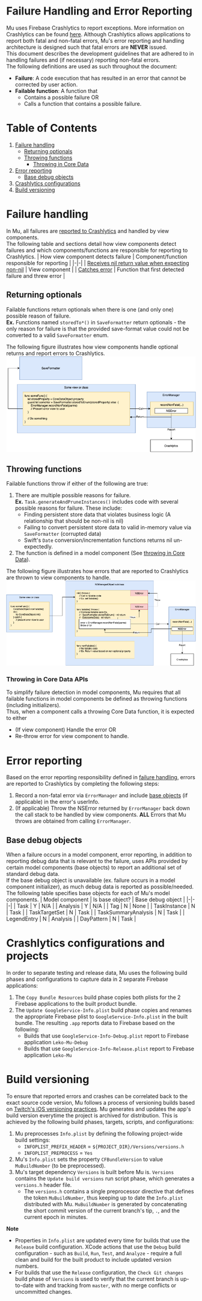 # Failure Handling and Error Reporting
Mu uses Firebase Crashlytics to report exceptions. More information on Crashlytics can be found [here](https://firebase.google.com/docs/crashlytics/customize-crash-reports). Although Crashlytics allows applications to report both fatal and non-fatal errors, Mu's error reporting and handling architecture is designed such that fatal errors are __NEVER__ issued.  
This document describes the development guidelines that are adhered to in handling failures and (if necessary) reporting non-fatal errors.  
The following definitions are used as such throughout the document:  
* __Failure__: A code execution that has resulted in an error that cannot be corrected by user action.
* __Failable function__: A function that
    * Contains a possible failure OR
    * Calls a function that contains a possible failure.

# Table of Contents
1. [Failure handling](#failure-handling)
    * [Returning optionals](#returning-optionals)
    * [Throwing functions](#throwing-functions)
        * [Throwing in Core Data](#throwing-in-core-data-apis)
1. [Error reporting](#error-reporting)
    * [Base debug objects](#base-debug-objects)
1. [Crashlytics configurations](#crashlytics-configurations-and-projects)
1. [Build versioning](#build-versioning)

# Failure handling
In Mu, all failures are [reported to Crashlytics](#error-reporting) and handled by view components.  
The following table and sections detail how view components detect failures and which components/functions are responsible for reporting to Crashlytics.
| How view component detects failure | Component/function responsible for reporting |
|-|-|
| [Receives nil return value when expecting non-nil](#returning-optionals) | View component |
| [Catches error](#throwing-functions) | Function that first detected failure and threw error |

## Returning optionals
Failable functions return optionals when there is one (and only one) possible reason of failure.  
__Ex.__ Functions named `storedTo*()` in `SaveFormatter` return optionals - the only reason for failure is that the provided save-format value could not be converted to a valid `SaveFormatter` enum.

The following figure illustrates how view components handle optional returns and report errors to Crashlytics.
![](./img/failure-handling-and-error-reporting-optionals.png)

## Throwing functions
Failable functions throw if either of the following are true:  
1. There are multiple possible reasons for failure.  
__Ex.__ `Task.generateAndPruneInstances()` includes code with several possible reasons for failure. These include:
    * Finding persistent store data that violates business logic (A relationship that should be non-nil is nil)
    * Failing to convert persistent store data to valid in-memory value via `SaveFormatter` (corrupted data)
    * Swift's `Date` conversion/incrementation functions returns nil un-expectedly.
1. The function is defined in a model component (See [throwing in Core Data](#throwing-in-core-data-apis)).

The following figure illustrates how errors that are reported to Crashlytics are thrown to view components to handle.
![](./img/failure-handling-and-error-reporting-throwing.png)

### Throwing in Core Data APIs
To simplify failure detection in model components, Mu requires that all failable functions in model components be defined as throwing functions (including initializers).  
Thus, when a component calls a throwing Core Data function, it is expected to either
* (If view component) Handle the error OR
* Re-throw error for view component to handle.

# Error reporting
Based on the error reporting responsibility defined in [failure handling](#failure-handling), errors are reported to Crashlytics by completing the following steps:  
1. Record a non-fatal error via `ErrorManager` and include [base objects](#base-debug-objects) (if applicable) in the error's userInfo.
1. (If applicable) Throw the NSError returned by `ErrorManager` back down the call stack to be handled by view components. __ALL__ Errors that Mu throws are obtained from calling `ErrorManager`.  

## Base debug objects
When a failure occurs in a model component, error reporting, in addition to reporting debug data that is relevant to the failure, uses APIs provided by certain model components (base objects) to report an additional set of standard debug data.  
If the base debug object is unavailable (ex. failure occurs in a model component initializer), as much debug data is reported as possible/needed.
The following table specifies base objects for each of Mu's model components.
| Model component | Is base object? | Base debug object |
|-|-|-|
| Task | Y | N/A |
| Analysis | Y | N/A |
| Tag | N | None |
| TaskInstance | N | Task |
| TaskTargetSet | N | Task |
| TaskSummaryAnalysis | N | Task |
| LegendEntry | N | Analysis |
| DayPattern | N | Task |

# Crashlytics configurations and projects
In order to separate testing and release data, Mu uses the following build phases and configurations to capture data in 2 separate Firebase applications:  
1. The `Copy Bundle Resources` build phase copies both plists for the 2 Firebase applications to the built product bundle.
1. The `Update GoogleService-Info.plist` build phase copies and renames the appropriate Firebase plist to `GoogleService-Info.plist` in the built bundle. The resulting `.app` reports data to Firebase based on the following:  
    * Builds that use `GoogleService-Info-Debug.plist` report to Firebase application `Leko-Mu-Debug`
    * Builds that use `GoogleService-Info-Release.plist` report to Firebase application `Leko-Mu`

# Build versioning
To ensure that reported errors and crashes can be correlated back to the exact source code version, Mu follows a process of versioning builds based on [Twitch's iOS versioning practices](https://blog.twitch.tv/en/2016/09/20/ios-versioning-89e02f0a5146/).
Mu generates and updates the app's build version everytime the project is archived for distribution. This is achieved by the following build phases, targets, scripts, and configurations:  
1. Mu preprocesses `Info.plist` by defining the following project-wide build settings:
    * `INFOPLIST_PREFIX_HEADER` = `${PROJECT_DIR}/Versions/versions.h`
    * `INFOPLIST_PREPROCESS` = `Yes`
1. Mu's `Info.plist` sets the property `CFBundleVersion` to value `MuBuildNumber` (to be preprocessed).
1. Mu's target dependency `Versions` is built before Mu is. `Versions` contains the `Update build versions` run script phase, which generates a `versions.h` header file.
    * The `versions.h` contains a single preprocessor directive that defines the token `MuBuildNumber`, thus keeping up to date the `Info.plist` distributed with Mu. `MuBuildNumber` is generated by concatenating the short commit version of the current branch's tip, `.`, and the current epoch in minutes.

__Note__
* Properties in `Info.plist` are updated every time for builds that use the `Release` build configuration. XCode actions that use the `Debug` build configuration - such as `Build`, `Run`, `Test`, and `Analyze` - require a full clean and build for the built product to include updated version numbers.
* For builds that use the `Release` configuration, the `Check Git changes` build phase of `Versions` is used to verify that the current branch is up-to-date with and tracking from `master`, with no merge conflicts or uncommitted changes.